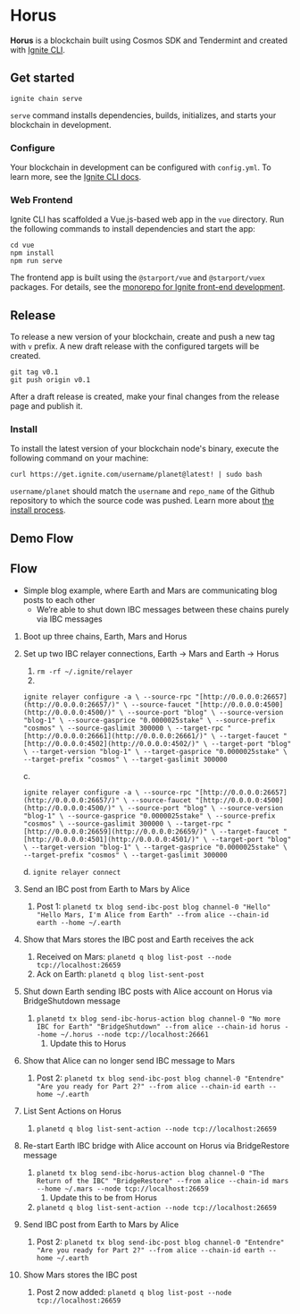 # Horus
**Horus** is a blockchain built using Cosmos SDK and Tendermint and created with [Ignite CLI](https://ignite.com/cli).

## Get started

```
ignite chain serve
```

`serve` command installs dependencies, builds, initializes, and starts your blockchain in development.

### Configure

Your blockchain in development can be configured with `config.yml`. To learn more, see the [Ignite CLI docs](https://docs.ignite.com).

### Web Frontend

Ignite CLI has scaffolded a Vue.js-based web app in the `vue` directory. Run the following commands to install dependencies and start the app:

```
cd vue
npm install
npm run serve
```

The frontend app is built using the `@starport/vue` and `@starport/vuex` packages. For details, see the [monorepo for Ignite front-end development](https://github.com/ignite/web).

## Release
To release a new version of your blockchain, create and push a new tag with `v` prefix. A new draft release with the configured targets will be created.

```
git tag v0.1
git push origin v0.1
```

After a draft release is created, make your final changes from the release page and publish it.

### Install
To install the latest version of your blockchain node's binary, execute the following command on your machine:

```
curl https://get.ignite.com/username/planet@latest! | sudo bash
```
`username/planet` should match the `username` and `repo_name` of the Github repository to which the source code was pushed. Learn more about [the install process](https://github.com/allinbits/starport-installer).

## Demo Flow

## Flow

- Simple blog example, where Earth and Mars are communicating blog posts to each other
    - We’re able to shut down IBC messages between these chains purely via IBC messages

1. Boot up three chains, Earth, Mars and Horus
2. Set up two IBC relayer connections, Earth → Mars and Earth → Horus
    1. `rm -rf ~/.ignite/relayer`
    2. 
    
    `ignite relayer configure -a \
    --source-rpc "[http://0.0.0.0:26657](http://0.0.0.0:26657/)" \
    --source-faucet "[http://0.0.0.0:4500](http://0.0.0.0:4500/)" \
    --source-port "blog" \
    --source-version "blog-1" \
    --source-gasprice "0.0000025stake" \
    --source-prefix "cosmos" \
    --source-gaslimit 300000 \
    --target-rpc "[http://0.0.0.0:26661](http://0.0.0.0:26661/)" \
    --target-faucet "[http://0.0.0.0:4502](http://0.0.0.0:4502/)" \
    --target-port "blog" \
    --target-version "blog-1" \
    --target-gasprice "0.0000025stake" \
    --target-prefix "cosmos" \
    --target-gaslimit 300000`
    
    c. 
    
    `ignite relayer configure -a \
    --source-rpc "[http://0.0.0.0:26657](http://0.0.0.0:26657/)" \
    --source-faucet "[http://0.0.0.0:4500](http://0.0.0.0:4500/)" \
    --source-port "blog" \
    --source-version "blog-1" \
    --source-gasprice "0.0000025stake" \
    --source-prefix "cosmos" \
    --source-gaslimit 300000 \
    --target-rpc "[http://0.0.0.0:26659](http://0.0.0.0:26659/)" \
    --target-faucet "[http://0.0.0.0:4501](http://0.0.0.0:4501/)" \
    --target-port "blog" \
    --target-version "blog-1" \
    --target-gasprice "0.0000025stake" \
    --target-prefix "cosmos" \
    --target-gaslimit 300000`
    
    d. `ignite relayer connect`
    
3. Send an IBC post from Earth to Mars by Alice
    1. Post 1: `planetd tx blog send-ibc-post blog channel-0 "Hello" "Hello Mars, I'm Alice from Earth" --from alice --chain-id earth --home ~/.earth`
4. Show that Mars stores the IBC post and Earth receives the ack
    1. Received on Mars: `planetd q blog list-post --node tcp://localhost:26659`
    2. Ack on Earth: `planetd q blog list-sent-post`
5. Shut down Earth sending IBC posts with Alice account on Horus via BridgeShutdown message
    1. `planetd tx blog send-ibc-horus-action blog channel-0 "No more IBC for Earth" "BridgeShutdown" --from alice --chain-id horus --home ~/.horus --node tcp://localhost:26661`
        1. Update this to Horus
6. Show that Alice can no longer send IBC message to Mars
    1. Post 2: `planetd tx blog send-ibc-post blog channel-0 "Entendre" "Are you ready for Part 2?" --from alice --chain-id earth --home ~/.earth`
7. List Sent Actions on Horus
    1. `planetd q blog list-sent-action --node tcp://localhost:26659`
8. Re-start Earth IBC bridge with Alice account on Horus via BridgeRestore message
    1. `planetd tx blog send-ibc-horus-action blog channel-0 "The Return of the IBC" "BridgeRestore" --from alice --chain-id mars --home ~/.mars --node tcp://localhost:26659`
        1. Update this to be from Horus
    2. `planetd q blog list-sent-action --node tcp://localhost:26659`
9. Send IBC post from Earth to Mars by Alice
    1. Post 2: `planetd tx blog send-ibc-post blog channel-0 "Entendre" "Are you ready for Part 2?" --from alice --chain-id earth --home ~/.earth`
10. Show Mars stores the IBC post
    1. Post 2 now added: `planetd q blog list-post --node tcp://localhost:26659`
